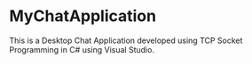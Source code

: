 # MyChatApplication
This is a Desktop Chat Application developed using TCP Socket Programming in C# using Visual Studio.
